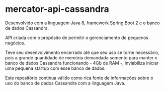 # mercator-api-cassandra

Desenvolvido com a linguagem Java 8, framework Spring Boot 2 e o banco de dados Cassandra.

API criada com o propósito de permitir o gerenciamento de pequenos negócios.

Teve seu desenvolvimento encerrado até que seu uso se torne necessário, pois a grande quantidade de memória demandada somente para manter o banco de dados Cassandra funcionando - 4Gb de RAM -, inviabiliza iniciar uma pequena startup com esse banco de dados.

Este repositório continua válido como rica fonte de informações sobre o uso do banco de dados Cassandra com a linguagem Java.
